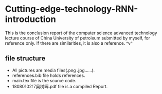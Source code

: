 # Cutting-edge-technology-RNN-introduction

This is the conclusion report of the computer science advanced technology lecture course of China University of petroleum submitted by myself, for reference only. If there are similarities, it is also a reference. \^v^


## file structure

* All pictures are media files(.png .jpg……).
* references.bib file holds references.
* main.tex file is the source code.
* 1808010217吴树晖.pdf file is a compiled Report.

